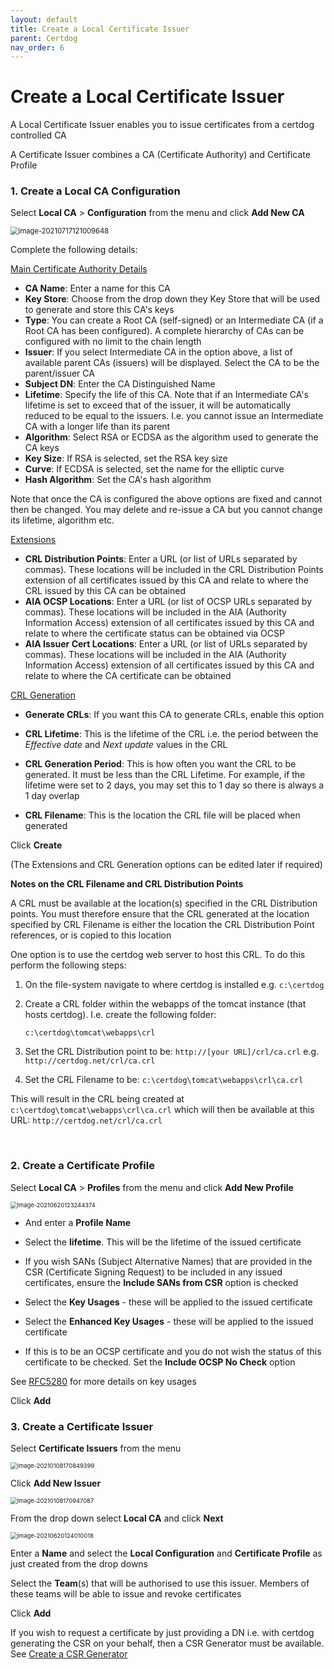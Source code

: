 ```yaml
---
layout: default
title: Create a Local Certificate Issuer
parent: Certdog
nav_order: 6
---
```

# Create a Local Certificate Issuer



A Local Certificate Issuer enables you to issue certificates from a certdog controlled CA

A Certificate Issuer combines a CA (Certificate Authority) and Certificate Profile  

  

### 1. Create a Local CA Configuration  
   Select **Local CA** > **Configuration** from the menu and click **Add New CA**

<img src=".\images\new-local-ca.png" alt="image-20210717121009648" style="zoom:80%;" />

Complete the following details:  

<u>Main Certificate Authority Details</u>  

* **CA Name**: Enter a name for this CA
* **Key Store**: Choose from the drop down they Key Store that will be used to generate and store this CA's keys
* **Type**: You can create a Root CA (self-signed) or an Intermediate CA (if a Root CA has been configured). A complete hierarchy of CAs can be configured with no limit to the chain length  
* **Issuer**: If you select Intermediate CA in the option above, a list of available parent CAs (issuers) will be displayed. Select the CA to be the parent/issuer CA
* **Subject DN**: Enter the CA Distinguished Name
* **Lifetime**: Specify the life of this CA. Note that if an Intermediate CA's lifetime is set to exceed that of the issuer, it will be automatically reduced to be equal to the issuers. I.e. you cannot issue an Intermediate CA with a longer life than its parent
* **Algorithm**: Select RSA or ECDSA as the algorithm used to generate the CA keys
* **Key Size**: If RSA is selected, set the RSA key size
* **Curve**: If ECDSA is selected, set the name for the elliptic curve
* **Hash Algorithm**: Set the CA's hash algorithm

Note that once the CA is configured the above options are fixed and cannot then be changed. You may delete and re-issue a CA but you cannot change its lifetime, algorithm etc.   

<u>Extensions</u>  

* **CRL Distribution Points**: Enter a URL (or list of URLs separated by commas). These locations will be included in the CRL Distribution Points extension of all certificates issued by this CA and relate to where the CRL issued by this CA can be obtained
* **AIA OCSP Locations**: Enter a URL (or list of OCSP URLs separated by commas). These locations will be included in the AIA (Authority Information Access) extension of all certificates issued by this CA and relate to where the certificate status can be obtained via OCSP
* **AIA Issuer Cert Locations**: Enter a URL (or list of URLs separated by commas). These locations will be included in the AIA (Authority Information Access) extension of all certificates issued by this CA and relate to where the CA certificate can be obtained

<u>CRL Generation</u>  

* **Generate CRLs**: If you want this CA to generate CRLs, enable this option

* **CRL Lifetime**: This is the lifetime of the CRL i.e. the period between the *Effective date* and *Next update* values in the CRL

* **CRL Generation Period**: This is how often you want the CRL to be generated. It must be less than the CRL Lifetime. For example, if the lifetime were set to 2 days, you may set this to 1 day so there is always a 1 day overlap

* **CRL Filename**: This is the location the CRL file will be placed when generated

  

Click **Create**   

(The Extensions and CRL Generation options can be edited later if required)  

  

  

**Notes on the CRL Filename and CRL Distribution Points**  

A CRL must be available at the location(s) specified in the CRL Distribution points. You must therefore ensure that the CRL generated at the location specified by CRL Filename is either the location the CRL Distribution Point references, or is  copied to this location  

One option is to use the certdog web server to host this CRL. To do this perform the following steps:  

1. On the file-system navigate to where certdog is installed e.g. ``c:\certdog``

2. Create a CRL folder within the webapps of the tomcat instance (that hosts certdog). I.e. create the following folder:

   ``c:\certdog\tomcat\webapps\crl``

3. Set the CRL Distribution point to be: ``http://[your URL]/crl/ca.crl`` e.g. ``http://certdog.net/crl/ca.crl``

4. Set the CRL Filename to be: ``c:\certdog\tomcat\webapps\crl\ca.crl``

This will result in the CRL being created at ``c:\certdog\tomcat\webapps\crl\ca.crl`` which will then be available at this URL: ``http://certdog.net/crl/ca.crl``

​     

### 2. Create a Certificate Profile

   Select **Local CA** > **Profiles** from the menu and click **Add New Profile**

<img src=".\images\new_localca_profiles2.png" alt="image-20210620123244374" style="zoom: 67%;" />

* And enter a **Profile Name**

* Select the **lifetime**.  This will be the lifetime of the issued certificate

* If you wish SANs (Subject Alternative Names) that are provided in the CSR (Certificate Signing Request) to be included in any issued certificates, ensure the **Include SANs from CSR** option is checked  

* Select the **Key Usages** - these will be applied to the issued certificate

* Select the **Enhanced Key Usages** - these will be applied to the issued certificate  

* If this is to be an OCSP certificate and you do not wish the status of this certificate to be checked. Set the **Include OCSP No Check** option

See [RFC5280](https://tools.ietf.org/html/rfc5280) for more details on key usages  

Click **Add**  

   

### 3. Create a Certificate Issuer

Select **Certificate Issuers** from the menu

<img src=".\images\new_ms_issuer.png" alt="image-20210108170849399" style="zoom:67%;" />

Click **Add New Issuer**

<img src=".\images\new_localca_issuer2.png" alt="image-20210108170947087" style="zoom:67%;" />

From the drop down select **Local CA** and click **Next**

<img src=".\images\new_localca_issuer3.png" alt="image-20210620124010018" style="zoom:67%;" />

Enter a **Name** and select the **Local Configuration** and **Certificate Profile** as just created from the drop downs  

Select the **Team**(s) that will be authorised to use this issuer. Members of these teams will be able to issue and revoke certificates  

Click **Add**  



If you wish to request a certificate by just providing a DN i.e. with certdog generating the CSR on your behalf, then a CSR Generator must be available.  See [Create a CSR Generator](create_csr_generator.html)

